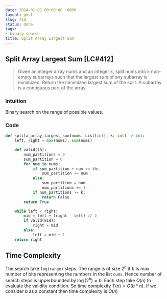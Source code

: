 ```yaml
---
date: 2024-01-01 00:00:00 +0000
layout: post
slug: 75d
status: done
tags:
- binary search
title: Split Array Largest Sum
---
```


## Split Array Largest Sum [LC#412]
> Given an integer array nums and an integer k, split nums into k non-empty subarrays such that the largest sum of any subarray is minimized. Return the minimized largest sum of the split. A subarray is a contiguous part of the array.


### Intuition
Binary search on the range of possible values.


### Code
```python
def splita_array_largest_sum(nums: List[int], k: int) -> int:
    left, right = max(nums), sum(nums)

    def valid(th):
        num_partitions = 0
        sum_partition = 0
        for num in nums:
            if sum_partition + num <= th:
                sum_partition += num
            else:
                sum_partition = num
                num_partitions += 1
            if num_partitions >= k:
                return False
        return True

    while left < right:
        mid = left + (right - left) // 2
        if valid(mid):
            right = mid
        else:
            left = mid + 1
    return right
```

## Time Complexity
The search take `log(range)` steps. The range is of size $2^b$ if $b$ is max number of bits representing the numbers in the list `nums`. Hence number of search steps is upperbounded by $\log (2^b) = b$. Each step take $O(n)$ to evaluate the validity condition. So time complexity $T(n) = O(b \ast n)$. If we consider $b$ as a constant then time complexity is $O(n)$